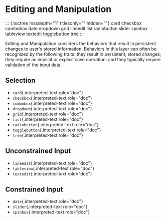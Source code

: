 Editing and Manipulation
========================

::: {.toctree maxdepth="1" titlesonly="" hidden=""}
card checkbox combobox date dropdown grid lineedit list radiobutton
slider spinbox tableview textedit togglebutton tree
:::

Editing and Manipulation considers the behaviors that result in
persistent changes to user's stored information. Behaviors in this layer
can often be recognized by the following traits: they result in
persistent, stored changes; they require an implicit or explicit save
operation; and they typically require validation of the input data.

Selection
---------

-   `card`{.interpreted-text role="doc"}
-   `checkbox`{.interpreted-text role="doc"}
-   `combobox`{.interpreted-text role="doc"}
-   `dropdown`{.interpreted-text role="doc"}
-   `grid`{.interpreted-text role="doc"}
-   `list`{.interpreted-text role="doc"}
-   `radiobutton`{.interpreted-text role="doc"}
-   `togglebutton`{.interpreted-text role="doc"}
-   `tree`{.interpreted-text role="doc"}

Unconstrained Input
-------------------

-   `lineedit`{.interpreted-text role="doc"}
-   `tableview`{.interpreted-text role="doc"}
-   `textedit`{.interpreted-text role="doc"}

Constrained Input
-----------------

-   `date`{.interpreted-text role="doc"}
-   `slider`{.interpreted-text role="doc"}
-   `spinbox`{.interpreted-text role="doc"}
